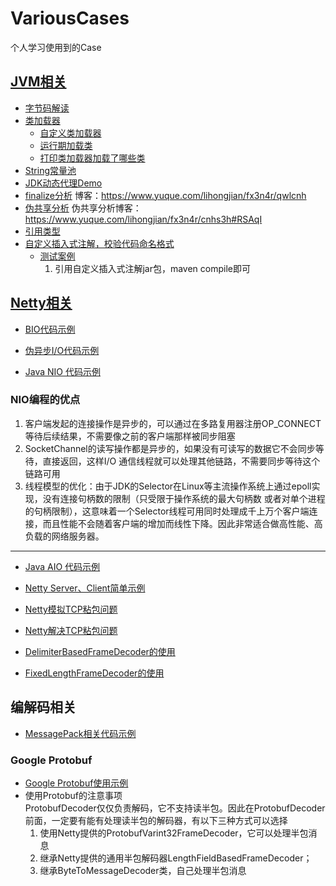# VariousCases
个人学习使用到的Case
## [JVM相关](https://github.com/lhj502819/VariousCases/blob/main/CasesForJVM)
* [字节码解读](https://github.com/lhj502819/VariousCases/blob/main/CasesForJVM/src/main/java/cn/onenine/jvm/bytecode/Hello.java)
* [类加载器](https://github.com/lhj502819/VariousCases/blob/main/CasesForJVM/src/main/java/cn/onenine/jvm/classloader)
    - [自定义类加载器](https://github.com/lhj502819/VariousCases/blob/main/CasesForJVM/src/main/java/cn/onenine/jvm/classloader/customclassloader)
    - [运行期加载类](https://github.com/lhj502819/VariousCases/blob/main/src/main/java/cn/onenine/jvm/classloader/JVMAppClassLoaderAddURL.java)
    - [打印类加载器加载了哪些类](https://github.com/lhj502819/VariousCases/blob/main/src/main/java/cn/onenine/jvm/classloader/JVMClassLoaderPrintPath.java)
* [String常量池](https://www.yuque.com/lihongjian/fx3n4r/yuqzoi)
* [JDK动态代理Demo](https://github.com/lhj502819/VariousCases/blob/main/CasesForJVM/src/main/java/cn/onenine/jvm/dynamicproxy)
* [finalize分析](https://github.com/lhj502819/VariousCases/blob/main/src/main/java/cn/onenine/jvm/gc/FinalizeEscapeGC.java)
       博客：https://www.yuque.com/lihongjian/fx3n4r/qwlcnh
* [伪共享分析](https://github.com/lhj502819/VariousCases/blob/main/src/main/java/cn/onenine/jvm/gc/FalseSharingDemo.java)
      伪共享分析博客：https://www.yuque.com/lihongjian/fx3n4r/cnhs3h#RSAqI
* [引用类型](https://github.com/lhj502819/VariousCases/blob/main/CasesForJVM/src/main/java/cn/onenine/jvm/reference)
* [自定义插入式注解，校验代码命名格式](https://github.com/lhj502819/VariousCases/blob/main/CasesForJVM/src/main/java/cn/onenine/jvm/annotatiomprocesser)
    * [测试案例](https://github.com/lhj502819/VariousCases/blob/main/CasesForJVM/CodeNameCheckTest)
      1. 引用自定义插入式注解jar包，maven compile即可
## [Netty相关](https://github.com/lhj502819/VariousCases/tree/main/CaseForNetty)

* [BIO代码示例](https://github.com/lhj502819/VariousCases/tree/main/CaseForNetty/src/main/java/cn/znnine/netty/bio/v1)

* [伪异步I/O代码示例](https://github.com/lhj502819/VariousCases/tree/main/CaseForNetty/src/main/java/cn/znnine/netty/bio/v1)

* [Java NIO 代码示例](https://github.com/lhj502819/VariousCases/tree/main/CaseForNetty/src/main/java/cn/znnine/netty/nio)

### NIO编程的优点
1. 客户端发起的连接操作是异步的，可以通过在多路复用器注册OP_CONNECT等待后续结果，不需要像之前的客户端那样被同步阻塞
2. SocketChannel的读写操作都是异步的，如果没有可读写的数据它不会同步等待，直接返回，这样I/O
通信线程就可以处理其他链路，不需要同步等待这个链路可用
3. 线程模型的优化：由于JDK的Selector在Linux等主流操作系统上通过epoll实现，没有连接句柄数的限制（只受限于操作系统的最大句柄数
   或者对单个进程的句柄限制），这意味着一个Selector线程可用同时处理成千上万个客户端连接，而且性能不会随着客户端的增加而线性下降。因此非常适合做高性能、高负载的网络服务器。
-----------------------------------------------------------------------
* [Java AIO 代码示例](https://github.com/lhj502819/VariousCases/tree/main/CaseForNetty/src/main/java/cn/znnine/netty/aio)

* [Netty Server、Client简单示例](https://github.com/lhj502819/VariousCases/tree/main/CaseForNetty/src/main/java/cn/znnine/netty/nio/netty/v1)

* [Netty模拟TCP粘包问题](https://github.com/lhj502819/VariousCases/tree/main/CaseForNetty/src/main/java/cn/znnine/netty/nio/netty/v2)

* [Netty解决TCP粘包问题](https://github.com/lhj502819/VariousCases/tree/main/CaseForNetty/src/main/java/cn/znnine/netty/nio/netty/v3)

* [DelimiterBasedFrameDecoder的使用](https://github.com/lhj502819/VariousCases/tree/main/CaseForNetty/src/main/java/cn/znnine/netty/nio/netty/delimiter)
* [FixedLengthFrameDecoder的使用](https://github.com/lhj502819/VariousCases/tree/main/CaseForNetty/src/main/java/cn/znnine/netty/nio/netty/fixedlength)

## 编解码相关
* [MessagePack相关代码示例](https://github.com/lhj502819/VariousCases/tree/main/CaseForNetty/src/main/java/cn/znnine/netty/msgpack)
### Google Protobuf
* [Google Protobuf使用示例](https://github.com/lhj502819/VariousCases/tree/main/CaseForNetty/src/main/java/cn/znnine/netty/protobuf)
* 使用Protobuf的注意事项 </br>
  ProtobufDecoder仅仅负责解码，它不支持读半包。因此在ProtobufDecoder前面，一定要有能有处理读半包的解码器，有以下三种方式可以选择
  1. 使用Netty提供的ProtobufVarint32FrameDecoder，它可以处理半包消息
  2. 继承Netty提供的通用半包解码器LengthFieldBasedFrameDecoder；
  3. 继承ByteToMessageDecoder类，自己处理半包消息
    

